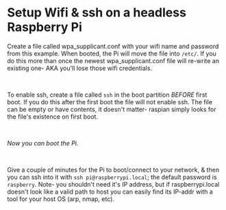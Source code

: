 # Setup Wifi & ssh on a headless Raspberry Pi

Create a file called wpa_supplicant.conf with your wifi name and password
from this example. When booted, the Pi will move the file into ```/etc/```.
If you do this more than once the newest wpa_supplicant.conf file will
re-write an existing one- AKA you'll lose those wifi credentials.

</br>

To enable ssh, create a file called ```ssh``` in the boot partition
*BEFORE* first boot. If you do this after the first boot the file will
not enable ssh. The file can be empty or have contents, it doesn't
matter- raspian simply looks for the file's existence on first boot.

</br>

*Now you can boot the Pi.*


</br>

Give a couple of minutes for the Pi to boot/connect to your network, &
then you can ssh into it with ```ssh pi@raspberrypi.local```; the default
password is ```raspberry```.
Note- you shouldn't need it's IP address, but if raspberrypi.local doesn't
look like a valid path to host you can easily find its IP-addr with a
tool for your host OS (arp, nmap, etc).
